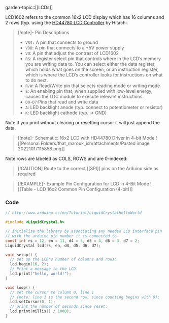 garden-topic::[[LCDs]]

LCD1602 refers to the common 16x2 LCD display which has 16 columns and 2 rows (typ. using the [HD44780 LCD Controller](https://en.wikipedia.org/wiki/Hitachi_HD44780_LCD_controller) by Hitachi.

> [!note]- Pin Descriptions 
> - `VSS:` A pin that connects to ground  
> - `VDD`: A pin that connects to a +5V power supply  
> - `VO`: A pin that adjust the contrast of LCD1602  
> - `RS`: A register select pin that controls where in the LCD’s memory you are writing data to. You can select either the data register, which holds what goes on the screen, or an instruction register, which is where the LCD’s controller looks for instructions on what to do next.
> - `R/W`: A Read/Write pin that selects reading mode or writing mode  
> - `E`: An enabling pin that, when supplied with low-level energy, causes the LDC module to execute relevant instructions.  
> - `D0-D7`:Pins that read and write data  
> - `A`: LED backlight anode (typ. connect to potentiometer or resistor)
> - `K`: LED backlight cathode (typ. -> GND)

Note if you print without clearing or resetting cursor it will just append the data.

> [!note]- Schematic: 16x2 LCD with HD44780 Driver in 4-bit Mode
> ![[Personal Folders/that_marouk_ish/attachments/Pasted image 20221017115858.png]]

Note rows are labeled as COLS, ROWS and are 0-indexed:

> [!CAUTION] Route to the correct [[SPI]] pins on the Arduino side as required

> [!EXAMPLE]- Example Pin Configuration for LCD in 4-Bit Mode
> ![[Table - LCD 16x2 Common Pin Configuration (4-bit)]]

### Code

```c
// http://www.arduino.cc/en/Tutorial/LiquidCrystalHelloWorld

#include <LiquidCrystal.h>

// initialize the library by associating any needed LCD interface pin
// with the arduino pin number it is connected to
const int rs = 12, en = 11, d4 = 5, d5 = 4, d6 = 3, d7 = 2;
LiquidCrystal lcd(rs, en, d4, d5, d6, d7);

void setup() {
  // set up the LCD's number of columns and rows:
  lcd.begin(16, 2);
  // Print a message to the LCD.
  lcd.print("hello, world!");
}

void loop() {
  // set the cursor to column 0, line 1
  // (note: line 1 is the second row, since counting begins with 0):
  lcd.setCursor(0, 1);
  // print the number of seconds since reset:
  lcd.print(millis() / 1000);
}
```



